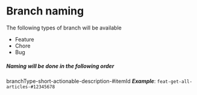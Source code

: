 # Branch naming

The following types of branch will be available
* Feature
* Chore
* Bug

##### Naming will be done in the following order
branchType-short-actionable-description-#itemId
***Example***: `feat-get-all-articles-#12345678`